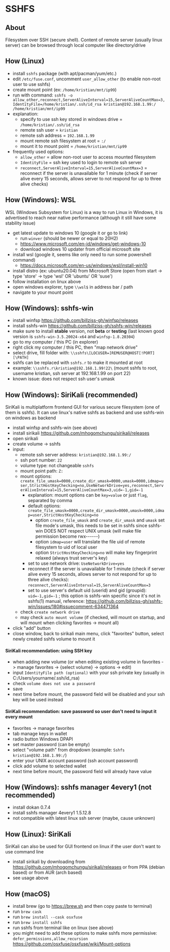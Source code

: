 # SSHFS

## About
Filesystem over SSH (secure shell). Content of remote server (usually linux server) can be browsed through local computer like directory/drive

## How (Linux)
- install `sshfs` package (with apt/pacman/yum/etc.)
- edit `/etc/fuse.conf`, uncomment `user_allow_other` (to enable non-root user to use sshfs)
- create mount point (ex: `/home/kristian/mnt/ip99`)
- run with command: `sshfs -o allow_other,reconnect,ServerAliveInterval=15,ServerAliveCountMax=3,IdentityFile=/home/kristian/.ssh/id_rsa kristian@192.168.1.99:/ /home/kristian/mnt/ip99`
- explanation:
    - specify to use ssh key stored in windows drive = ```/home/kristian/.ssh/id_rsa```
    - remote ssh user = ```kristian```
    - remote ssh address = ```192.168.1.99```
    - mount remote ssh filesystem at root = ```:/```
    - mount it to mount point = ```/home/kristian/mnt/ip99```
- frequently used options:
    - ```allow_other``` = allow non-root user to access mounted filesystem
    - ```IdentityFile``` = ssh key used to login to remote ssh server
    - ```reconnect,ServerAliveInterval=15,ServerAliveCountMax=3``` = reconnect if the server is unavailable for 1 minute (check if server alive every 15 seconds, allows server to not respond for up to three alive checks)

## How (Windows): WSL
WSL (Windows Subsystem for Linux) is a way to run Linux in Windows, it is advertised to reach near native performance (although it still have some stability issue)
- get latest update to windows 10 (google it or go to link)
    - run `winver` (should be newer or equal to 20H2)
    - https://www.microsoft.com/en-id/windows/get-windows-10
    - download windows 10 updater from official microsoft site
- install wsl (google it, seems like only need to run some powershell command)
    - https://docs.microsoft.com/en-us/windows/wsl/install-win10
- install distro (ex: ubuntu20.04) from Microsoft Store (open from start -> type 'store' -> type 'wsl' OR 'ubuntu' OR 'suse')
- follow installation on linux above
- open windows explorer, type ```\\wsl$``` in address bar / path
- navigate to your mount point

## How (Windows): sshfs-win
- install winfsp https://github.com/billziss-gh/winfsp/releases
- install sshfs-win https://github.com/billziss-gh/sshfs-win/releases
- make sure to install **stable** version, not **beta** or **testing** (last known good version is `sshfs-win-3.5.20024-x64` and `winfsp-1.8.20304`)
- go to my computer / this PC (in explorer)
- right click my computer / this PC, then "map network drive"
- select drive, fill folder with: `\\sshfs\[LOCUSER=]REMUSER@HOST[!PORT][\PATH]`
- sshfs can be replaced with `sshfs.r` to make it mounted at root
- example: `\\sshfs.r\kristian@192.168.1.99!22\` (mount sshfs to root, username kristian, ssh server at 192.168.1.99 on port 22)
- known issue: does not respect ssh user's umask

## How (Windows): SiriKali (recommended)
SiriKali is multiplatform frontend GUI for various secure filesystem (one of them is sshfs). It can use linux's native sshfs as backend and use sshfs-win on windows as backend
- install winfsp and sshfs-win (see above)
- install sirikali https://github.com/mhogomchungu/sirikali/releases
- open sirikali
- create volume -> sshfs
- input:
    - remote ssh server address: `kristian@192.168.1.99:/`
    - ssh port number: `22`
    - volume type: not changeable `sshfs`
    - mount point path: `Z:`
    - mount options: `create_file_umask=0000,create_dir_umask=0000,umask=0000,idmap=user,StrictHostKeyChecking=no,UseNetworkDrive=yes,reconnect,ServerAliveInterval=15,ServerAliveCountMax=3,uid=-1,gid=-1`
        - explanation: mount options can be `key=value` or just `flag`, separated by comma
        - default options: `create_file_umask=0000,create_dir_umask=0000,umask=0000,idmap=user,StrictHostKeyChecking=no`
            - option `create_file_umask` and `create_dir_umask` and `umask` set file mode's umask, this needs to be set in sshfs since sshfs-win DOES NOT respect UNIX umask (will make file permission become rwx------)
            - option `idmap=user` will translate the file uid of remote filesystem to uid of local user
            - option `StrictHostKeyChecking=no` will make key fingerprint relaxed (always trust server's key)
        - set to use network drive: `UseNetworkDrive=yes`
        - reconnect if the server is unavailable for 1 minute (check if server alive every 15 seconds, allows server to not respond for up to three alive checks): `reconnect,ServerAliveInterval=15,ServerAliveCountMax=3`
        - set to use server's default uid (userid) and gid (groupid): `uid=-1,gid=-1` ; this option is sshfs-win specific since it's not in sshfs(1) manual, reference: https://github.com/billziss-gh/sshfs-win/issues/180#issuecomment-634471364
    - check `create network drive`
    - may check `auto mount volume` (if checked, will mount on startup, and will mount when clicking favorites -> mount all)
- click "add" button
- close window, back to sirikali main menu, click "favorites" button, select newly created sshfs volume to mount it

#### SiriKali recommendation: using SSH key
- when adding new volume (or when editing existing volume in favorites -> manage favorites -> {select volume} -> options -> edit)
- input `IdentityFile path (optional)` with your ssh private key (usually in C:/Users/yourname/.ssh/id_rsa)
- check `volume does not use a password`
- save
- next time before mount, the password field will be disabled and your ssh key will be used instead

#### SiriKali recommendation: save password so user don't need to input it every mount
- favorites -> manage favorites
- tab manage keys in wallet
- radio button Windows DPAPI
- set master password (can be empty)
- select "volume path" from dropdown (example: `Sshfs kristian@192.168.1.99:/`)
- enter your UNIX account password (ssh account password)
- click add volume to selected wallet
- next time before mount, the password field will already have value

## How (Windows): sshfs manager 4every1 (not recommended)
- install dokan 0.7.4
- install sshfs manager 4every1 1.5.12.8
- not compatible with latest linux ssh server (maybe, cause unknown)

## How (Linux): SiriKali
SiriKali can also be used for GUI frontend on linux if the user don't want to use command line
- install sirikali by downloading from https://github.com/mhogomchungu/sirikali/releases or from PPA (debian based) or from AUR (arch based)
- see usage above

## How (macOS)
- install brew (go to https://brew.sh and then copy paste to terminal)
- run `brew cask`
- run `brew install --cask osxfuse`
- run `brew install sshfs`
- run sshfs from terminal like on linux (see above)
- you might need to add these options to make sshfs more permissive: `defer_permissions,allow_recursion` https://github.com/osxfuse/osxfuse/wiki/Mount-options

